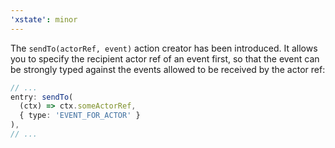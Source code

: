 ```yaml
---
'xstate': minor
---
```


The `sendTo(actorRef, event)` action creator has been introduced. It allows you to specify the recipient actor ref of an event first, so that the event can be strongly typed against the events allowed to be received by the actor ref:

```ts
// ...
entry: sendTo(
  (ctx) => ctx.someActorRef,
  { type: 'EVENT_FOR_ACTOR' }
),
// ...
```
